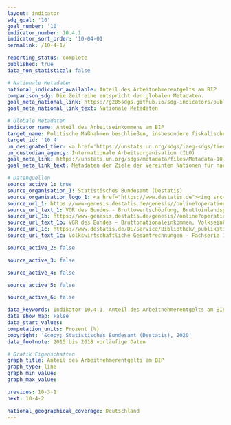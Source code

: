 ```yaml
---
layout: indicator
sdg_goal: '10'
goal_number: '10'
indicator_number: 10.4.1
indicator_sort_order: '10-04-01'
permalink: /10-4-1/

reporting_status: complete
published: true
data_non_statistical: false

# Nationale Metadaten
national_indicator_available: Anteil des Arbeitnehmerentgelts am BIP
comparison_sdg: Die Zeitreihe entspricht den globalen Metadaten.
goal_meta_national_link: https://g205sdgs.github.io/sdg-indicators/public/MetaDe/10.4.1.pdf
goal_meta_national_link_text: Nationale Metadaten

# Globale Metadaten
indicator_name: Anteil des Arbeitseinkommens am BIP
target_name: Politische Maßnahmen beschließen, insbesondere fiskalische, lohnpolitische und den Sozialschutz betreffende Maßnahmen, und schrittweise größere Gleichheit erzielen
target_id: '10.4'
un_designated_tier: <a href='https://unstats.un.org/sdgs/iaeg-sdgs/tier-classification/' title='Klicken Sie hier um weitere Informationen zur UN-Tier-Klassifikation zu erhalten.'>Tier II</a>
un_custodian_agency: Internationale Arbeitsorganisation (ILO)
goal_meta_link: https://unstats.un.org/sdgs/metadata/files/Metadata-10-04-01.pdf
goal_meta_link_text: Metadaten der Ziele der Vereinten Nationen für nachhaltige Entwicklung

# Datenquellen
source_active_1: true
source_organisation_1: Statistisches Bundesamt (Destatis)
source_organisation_logo_1: <a href="https://www.destatis.de"><img src="https://g205sdgs.github.io/sdg-indicators/public/OrgImgDe/destatis.png" alt="Logo destatis" style="height:60px; width:148px"/></a>
source_url_1: https://www-genesis.destatis.de/genesis//online?operation=table&code=81000-0001&bypass=true&language=de
source_url_text_1: VGR des Bundes - Bruttowertschöpfung, Bruttoinlandsprodukt (nominal/preisbereinigt) - GENESIS online 81000-0001
source_url_1b: https://www-genesis.destatis.de/genesis//online?operation=table&code=81000-0003&bypass=true&language=de
source_url_text_1b: VGR des Bundes - Bruttonationaleinkommen, Volkseinkommen - GENESIS online 81000-0003
source_url_1c: https://www.destatis.de/DE/Service/Bibliothek/_publikationen-fachserienliste-18.html
source_url_text_1c: Volkswirtschaftliche Gesamtrechnungen - Fachserie 18, Reihe 1.4

source_active_2: false

source_active_3: false

source_active_4: false

source_active_5: false

source_active_6: false

data_keywords: Indikator 10.4.1, Anteil des Arbeitnehmerentgelts am BIP, Internationale Arbeitsorganisation (ILO)
data_show_map: False
data_start_values: 
computation_units: Prozent (%)
copyright: '&copy; Statistisches Bundesamt (Destatis), 2020'
data_footnote: 2015 bis 2018 vorläufige Daten

# Grafik Eigenschaften
graph_title: Anteil des Arbeitnehmerentgelts am BIP
graph_type: line
graph_min_value: 
graph_max_value: 

previous: 10-3-1
next: 10-4-2

national_geographical_coverage: Deutschland
---
```


